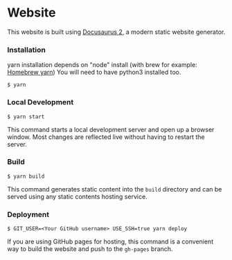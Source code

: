 # Website

This website is built using [Docusaurus 2](https://v2.docusaurus.io/), a modern static website generator.

### Installation

yarn installation depends on "node" install (with brew for example: [Homebrew yarn](https://formulae.brew.sh/formula/yarn))
You will need to have python3 installed too. 

```
$ yarn
```

### Local Development

```
$ yarn start
```

This command starts a local development server and open up a browser window. Most changes are reflected live without having to restart the server.

### Build

```
$ yarn build
```

This command generates static content into the `build` directory and can be served using any static contents hosting service.

### Deployment

```
$ GIT_USER=<Your GitHub username> USE_SSH=true yarn deploy
```

If you are using GitHub pages for hosting, this command is a convenient way to build the website and push to the `gh-pages` branch.
